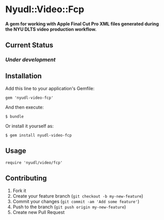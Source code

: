 # Nyudl::Video::Fcp

#### A gem for working with Apple Final Cut Pro XML files generated during the NYU DLTS video production workflow.

## Current Status

### *Under development*


## Installation

Add this line to your application's Gemfile:

    gem 'nyudl-video-fcp'

And then execute:

    $ bundle

Or install it yourself as:

    $ gem install nyudl-video-fcp

## Usage                                                                                                                                                                                                                    

    require 'nyudl/video/fcp'

## Contributing

1. Fork it
2. Create your feature branch (`git checkout -b my-new-feature`)
3. Commit your changes (`git commit -am 'Add some feature'`)
4. Push to the branch (`git push origin my-new-feature`)
5. Create new Pull Request
